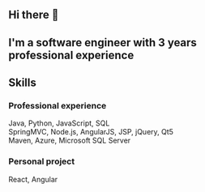 ## Hi there 👋
## I'm a software engineer with 3 years professional experience 

## Skills
### Professional experience
Java, Python, JavaScript, SQL <br> 
SpringMVC, Node.js, AngularJS, JSP, jQuery, Qt5 <br>
Maven, Azure, Microsoft SQL Server
### Personal project
React, Angular




<!--
**jchen68623/jchen68623** is a ✨ _special_ ✨ repository because its `README.md` (this file) appears on your GitHub profile.

Here are some ideas to get you started:

- 🔭 I’m currently working on ...
- 🌱 I’m currently learning ...
- 👯 I’m looking to collaborate on ...
- 🤔 I’m looking for help with ...
- 💬 Ask me about ...
- 📫 How to reach me: ...
- 😄 Pronouns: ...
- ⚡ Fun fact: ...
-->
